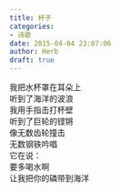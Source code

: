 ```yaml
---  
title: 杯子  
categories:  
- 诗歌  
date: 2015-04-04 23:07:06  
author: Herb  
draft: true
---  
```

我把水杯罩在耳朵上  
听到了海洋的波浪  
我用手指击打杯壁  
听到了巨轮的铿锵  
像无数齿轮撞击  
无数钢铁吟唱  
它在说：  
要多喝水啊  
让我把你的磷带到海洋